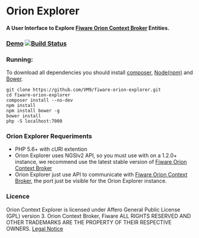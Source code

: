 Orion Explorer
=============================
####  A User Interface to Explore [Fiware Orion Context Broker](https://github.com/telefonicaid/fiware-orion) Entities.

### [Demo](http://orionexplorer.vm9it.com/) [![Build Status](https://travis-ci.org/VM9/fiware-orion-explorer.svg?branch=master)](https://travis-ci.org/VM9/fiware-orion-explorer)

### Running:
To download all dependencies you should install [composer](https://getcomposer.org/), [Node(npm)](https://nodejs.org/en/download/) and [Bower](https://bower.io/#install-bower).

```
git clone https://github.com/VM9/fiware-orion-explorer.git
cd fiware-orion-explorer
composer install --no-dev
npm install
npm install bower -g
bower install
php -S localhost:7000
```

### Orion Explorer Requeriments
- PHP 5.6+ with cURl extention
- Orion Explorer uses NGSIv2 API, so you must use with on a 1.2.0+ instance, we recommend use the latest stable version of [Fiware Orion Context Broker](https://github.com/telefonicaid/fiware-orion)
- Orion Explorer just use API to communicate with [Fiware Orion Context Broker](https://github.com/telefonicaid/fiware-orion), the port just be visible for the Orion Explorer instance.


### Licence
Orion Context Explorer  is licensed under Affero General Public License (GPL) version 3.
Orion Context Broker, Fiware ALL RIGHTS RESERVED AND OTHER TRADEMARKS ARE THE PROPERTY OF THEIR RESPECTIVE OWNERS. [Legal Notice](https://forge.fiware.org/plugins/mediawiki/wiki/fiware/index.php/FI-WARE_Open_Specification_Legal_Notice_(implicit_patents_license))